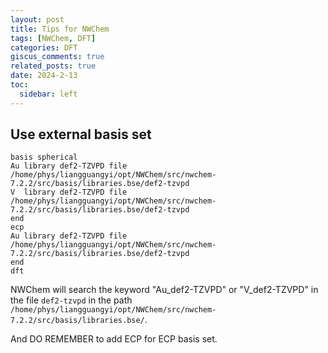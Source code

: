```yaml
---
layout: post
title: Tips for NWChem
tags: [NWChem, DFT]
categories: DFT
giscus_comments: true
related_posts: true
date: 2024-2-13
toc:
  sidebar: left
---
```


## Use external basis set

```
basis spherical
Au library def2-TZVPD file /home/phys/liangguangyi/opt/NWChem/src/nwchem-7.2.2/src/basis/libraries.bse/def2-tzvpd
V  library def2-TZVPD file /home/phys/liangguangyi/opt/NWChem/src/nwchem-7.2.2/src/basis/libraries.bse/def2-tzvpd
end
ecp
Au library def2-TZVPD file /home/phys/liangguangyi/opt/NWChem/src/nwchem-7.2.2/src/basis/libraries.bse/def2-tzvpd
end
dft
```
NWChem will search the keyword "Au_def2-TZVPD" or "V_def2-TZVPD" in the file `def2-tzvpd` in the path `/home/phys/liangguangyi/opt/NWChem/src/nwchem-7.2.2/src/basis/libraries.bse/`.

And DO REMEMBER to add ECP for ECP basis set.